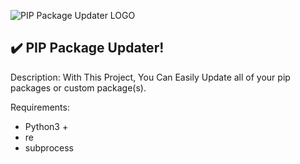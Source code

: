 ![PIP Package Updater LOGO](https://user-images.githubusercontent.com/57534247/103458333-347d9300-4d1c-11eb-9af5-1c4cb47722cd.png)


## :heavy_check_mark: PIP Package Updater!
Description: With This Project, You Can Easily Update all of your pip packages or custom package(s).

Requirements:

 - Python3 +
 - re
 - subprocess
